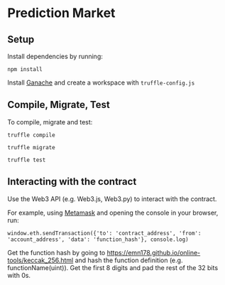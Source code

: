 # Prediction Market

## Setup
Install dependencies by running:

```
npm install
```

Install [Ganache](https://www.trufflesuite.com/ganache) and create a workspace with `truffle-config.js`

## Compile, Migrate, Test
To compile, migrate and test:

```
truffle compile

truffle migrate

truffle test
```

## Interacting with the contract

Use the Web3 API (e.g. Web3.js, Web3.py) to interact with the contract.

For example, using [Metamask](https://metamask.io/) and opening the console in your browser, run:

```
window.eth.sendTransaction({'to': 'contract_address', 'from': 'account_address', 'data': 'function_hash'}, console.log)
```

Get the function hash by going to https://emn178.github.io/online-tools/keccak_256.html and hash the function definition (e.g. functionName(uint)). Get the first 8 digits and pad the rest of the 32 bits with 0s.
